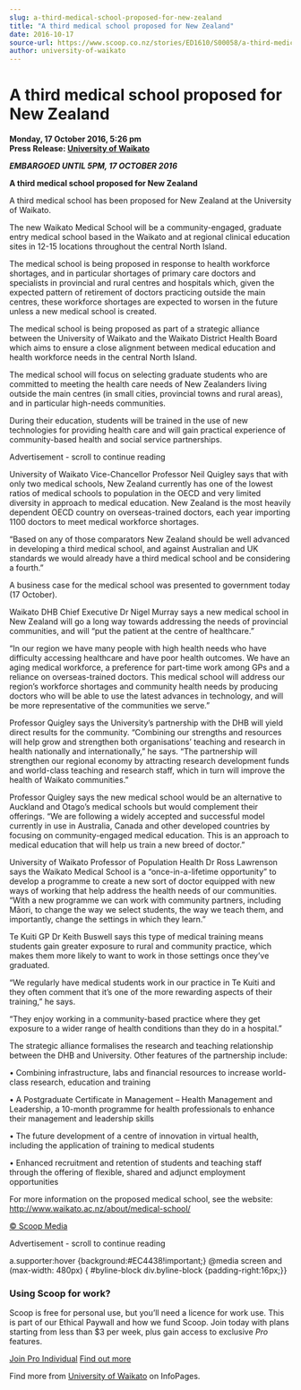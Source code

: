 ```yaml
---
slug: a-third-medical-school-proposed-for-new-zealand
title: "A third medical school proposed for New Zealand"
date: 2016-10-17
source-url: https://www.scoop.co.nz/stories/ED1610/S00058/a-third-medical-school-proposed-for-new-zealand.htm
author: university-of-waikato
---
```

A third medical school proposed for New Zealand
===============================================

**Monday, 17 October 2016, 5:26 pm**  
**Press Release: [University of Waikato](https://info.scoop.co.nz/University_of_Waikato)**

**_EMBARGOED UNTIL 5PM, 17 OCTOBER 2016_**

**A third medical school proposed for New Zealand**

A third medical school has been proposed for New Zealand at the University of Waikato.

The new Waikato Medical School will be a community-engaged, graduate entry medical school based in the Waikato and at regional clinical education sites in 12-15 locations throughout the central North Island.

The medical school is being proposed in response to health workforce shortages, and in particular shortages of primary care doctors and specialists in provincial and rural centres and hospitals which, given the expected pattern of retirement of doctors practicing outside the main centres, these workforce shortages are expected to worsen in the future unless a new medical school is created.

The medical school is being proposed as part of a strategic alliance between the University of Waikato and the Waikato District Health Board which aims to ensure a close alignment between medical education and health workforce needs in the central North Island.

The medical school will focus on selecting graduate students who are committed to meeting the health care needs of New Zealanders living outside the main centres (in small cities, provincial towns and rural areas), and in particular high-needs communities.

During their education, students will be trained in the use of new technologies for providing health care and will gain practical experience of community-based health and social service partnerships.

Advertisement - scroll to continue reading





University of Waikato Vice-Chancellor Professor Neil Quigley says that with only two medical schools, New Zealand currently has one of the lowest ratios of medical schools to population in the OECD and very limited diversity in approach to medical education. New Zealand is the most heavily dependent OECD country on overseas-trained doctors, each year importing 1100 doctors to meet medical workforce shortages.

“Based on any of those comparators New Zealand should be well advanced in developing a third medical school, and against Australian and UK standards we would already have a third medical school and be considering a fourth.”

A business case for the medical school was presented to government today (17 October).

Waikato DHB Chief Executive Dr Nigel Murray says a new medical school in New Zealand will go a long way towards addressing the needs of provincial communities, and will “put the patient at the centre of healthcare.”

“In our region we have many people with high health needs who have difficulty accessing healthcare and have poor health outcomes. We have an aging medical workforce, a preference for part-time work among GPs and a reliance on overseas-trained doctors. This medical school will address our region’s workforce shortages and community health needs by producing doctors who will be able to use the latest advances in technology, and will be more representative of the communities we serve.”

Professor Quigley says the University’s partnership with the DHB will yield direct results for the community. “Combining our strengths and resources will help grow and strengthen both organisations’ teaching and research in health nationally and internationally,” he says. “The partnership will strengthen our regional economy by attracting research development funds and world-class teaching and research staff, which in turn will improve the health of Waikato communities.”

Professor Quigley says the new medical school would be an alternative to Auckland and Otago’s medical schools but would complement their offerings. “We are following a widely accepted and successful model currently in use in Australia, Canada and other developed countries by focusing on community-engaged medical education. This is an approach to medical education that will help us train a new breed of doctor.”

University of Waikato Professor of Population Health Dr Ross Lawrenson says the Waikato Medical School is a “once-in-a-lifetime opportunity” to develop a programme to create a new sort of doctor equipped with new ways of working that help address the health needs of our communities. “With a new programme we can work with community partners, including Māori, to change the way we select students, the way we teach them, and importantly, change the settings in which they learn.”

Te Kuiti GP Dr Keith Buswell says this type of medical training means students gain greater exposure to rural and community practice, which makes them more likely to want to work in those settings once they’ve graduated.

“We regularly have medical students work in our practice in Te Kuiti and they often comment that it’s one of the more rewarding aspects of their training,” he says.

“They enjoy working in a community-based practice where they get exposure to a wider range of health conditions than they do in a hospital.”

The strategic alliance formalises the research and teaching relationship between the DHB and University. Other features of the partnership include:

• Combining infrastructure, labs and financial resources to increase world-class research, education and training

• A Postgraduate Certificate in Management – Health Management and Leadership, a 10-month programme for health professionals to enhance their management and leadership skills

• The future development of a centre of innovation in virtual health, including the application of training to medical students

• Enhanced recruitment and retention of students and teaching staff through the offering of flexible, shared and adjunct employment opportunities

  
For more information on the proposed medical school, see the website: http://www.waikato.ac.nz/about/medical-school/

  

[© Scoop Media](http://www.scoop.co.nz/about/terms.html)  

Advertisement - scroll to continue reading



a.supporter:hover {background:#EC4438!important;} @media screen and (max-width: 480px) { #byline-block div.byline-block {padding-right:16px;}}

### Using Scoop for work?

Scoop is free for personal use, but you’ll need a licence for work use. This is part of our Ethical Paywall and how we fund Scoop. Join today with plans starting from less than $3 per week, plus gain access to exclusive _Pro_ features.  
  
[Join Pro Individual](https://pro.scoop.co.nz/Individual/?from=ProIn24) [Find out more](https://pro.scoop.co.nz/using-scoop-for-work/?from=ProIn24)

Find more from [University of Waikato](https://info.scoop.co.nz/University_of_Waikato) on InfoPages.